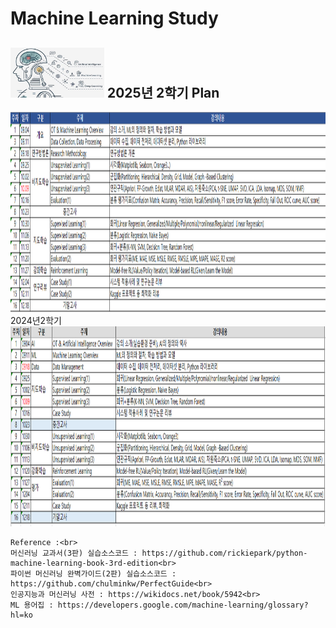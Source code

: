 # Machine Learning Study

## <img width ='150' height = '80' src = 'https://github.com/YangGuiBee/ML/blob/main/TextBook-01/images/CI.png'> 2025년 2학기 Plan 
<img width ='900' height = '320' src = 'https://github.com/YangGuiBee/ML/blob/main/TextBook-01/images/2025plan.png'>
<br>
2024년2학기<br>
<img width ='900' height = '320' src = 'https://github.com/YangGuiBee/ML/blob/main/TextBook-01/images/2024plan.png'>

    Reference :<br>
    머신러닝 교과서(3판) 실습소스코드 : https://github.com/rickiepark/python-machine-learning-book-3rd-edition<br>
    파이썬 머신러닝 완벽가이드(2판) 실습소스코드 : https://github.com/chulminkw/PerfectGuide<br>
    인공지능과 머신러닝 사전 : https://wikidocs.net/book/5942<br>
    ML 용어집 : https://developers.google.com/machine-learning/glossary?hl=ko

